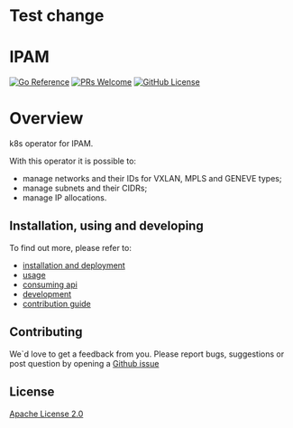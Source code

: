 # Test change


# IPAM
[![Go Reference](https://pkg.go.dev/badge/github.com/onmetal/controller-utils.svg)](https://pkg.go.dev/github.com/onmetal/controller-utils)
[![PRs Welcome](https://img.shields.io/badge/PRs-welcome-brightgreen.svg?style=flat-square)](http://makeapullrequest.com) 
[![GitHub License](https://img.shields.io/static/v1?label=License&message=Apache-2.0&color=blue&style=flat-square)](LICENSE)

# Overview 
k8s operator for IPAM.

With this operator it is possible to:
- manage networks and their IDs for VXLAN, MPLS and GENEVE types;
- manage subnets and their CIDRs;
- manage IP allocations.

## Installation, using and developing 
To find out more, please refer to: 
- [installation and deployment](/docs/installation.md)
- [usage](/docs/usage.md)
- [consuming api](docs/consuming_api.md)
- [development](/docs/development.md)
- [contribution guide](/docs/contribution.md)

## Contributing 

We`d love to get a feedback from you. 
Please report bugs, suggestions or post question by opening a [Github issue](https://github.com/ironcore-dev/ipam/issues)

## License
[Apache License 2.0](LICENCE)
